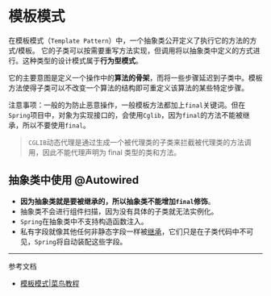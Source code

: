 # 模板模式

在模板模式（`Template Pattern`）中，一个抽象类公开定义了执行它的方法的方式/模板。
它的子类可以按需要重写方法实现，但调用将以抽象类中定义的方式进行。这种类型的设计模式属于**行为型模式**。

它的主要意图是定义一个操作中的**算法的骨架**，而将一些步骤延迟到子类中。模板方法使得子类可以不改变一个算法的结构即可重定义该算法的某些特定步骤。

注意事项：一般的为防止恶意操作，一般模板方法都加上`final`关键词。但在`Spring`项目中，对象为实现接口的，会使用`Cglib`，因为`final`的方法不能被继承，所以不要使用`final`。
> `CGLIB`动态代理是通过生成一个被代理类的子类来拦截被代理类的方法调用，因此不能代理声明为 final 类型的类和方法。

## 抽象类中使用 @Autowired

- **因为抽象类就是要被继承的，所以抽象类不能增加`final`修饰**。 
- 抽象类不会进行组件扫描，因为没有具体的子类就无法实例化。
- `Spring`在抽象类中不支持构造函数注入。
- 私有字段就像其他任何非静态字段一样被[继承](https://www.runoob.com/java/java-inheritance.html)，它们只是在子类代码中不可见，`Spring`将自动装配这些字段。

--- 

参考文档
- [模板模式|菜鸟教程](https://www.runoob.com/design-pattern/template-pattern.html)